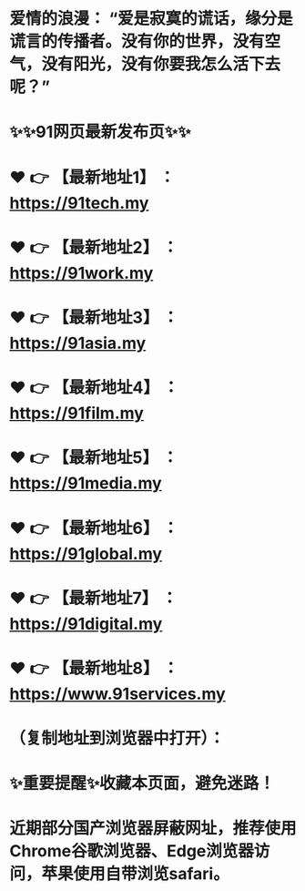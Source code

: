 # 爱情的浪漫： “爱是寂寞的谎话，缘分是谎言的传播者。没有你的世界，没有空气，没有阳光，没有你要我怎么活下去呢？”
# ✨✨91网页最新发布页✨✨
# ❤️ 👉 【最新地址1】 ：https://91tech.my
# ❤️ 👉 【最新地址2】 ：https://91work.my
# ❤️ 👉 【最新地址3】 ：https://91asia.my
# ❤️ 👉 【最新地址4】 ：https://91film.my
# ❤️ 👉 【最新地址5】 ：https://91media.my
# ❤️ 👉 【最新地址6】 ：https://91global.my
# ❤️ 👉 【最新地址7】 ：https://91digital.my
# ❤️ 👉 【最新地址8】 ：https://www.91services.my
# （复制地址到浏览器中打开）：
# ✨重要提醒✨收藏本页面，避免迷路！
# 近期部分国产浏览器屏蔽网址，推荐使用Chrome谷歌浏览器、Edge浏览器访问，苹果使用自带浏览safari。
